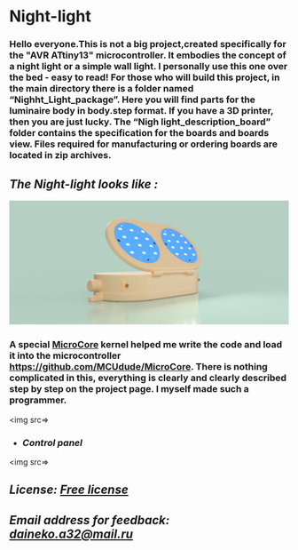 # Night-light 
### Hello everyone.This is not a big project,created specifically for the "AVR ATtiny13" microcontroller. It embodies the concept of a night light or a simple wall light. I personally use this one over the bed - easy to read! For those who will build this project, in the main directory there is a folder named “Nighht_Light_package”. Here you will find parts for the luminaire body in body.step format. If you have a 3D printer, then you are just lucky. The “Nigh light_description_board” folder contains the specification for the boards and boards view. Files required for manufacturing or ordering boards are located in zip archives.

## *The Night-light looks like :* 
<img src=https://github.com/artemned/Night-light/blob/main/Night%20light/Night_light_view/Night_light%20v14.png >


### A special [MicroCore](https://github.com/MCUdude/MicroCore) kernel helped me write the code and load it into the microcontroller https://github.com/MCUdude/MicroCore. There is nothing complicated in this, everything is clearly and clearly described step by step on the project page. I myself made such a programmer.
<img src=> 
 
 * ### *Control panel*
<img src=>

 ## *License: [Free license](Night-light/LICENSE)*
 
 ## *Email address for feedback: daineko.a32@mail.ru*

